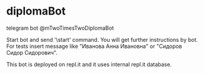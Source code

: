 # diplomaBot
telegram bot @mTwoTimesTwoDiplomaBot 

Start bot and send '\start' command. You will get further instructions by bot.
For tests insert message like "Иванова Анна Ивановна" or "Сидоров Сидор Сидорович".

This bot is deployed on repl.it and it uses internal repl.it database.
